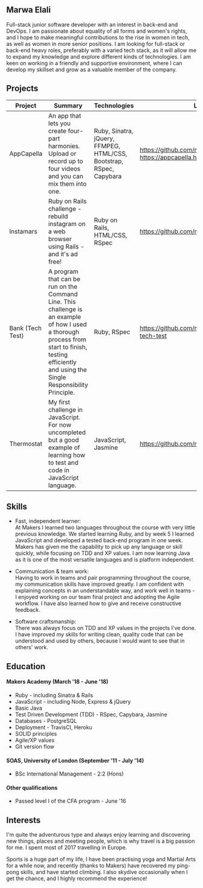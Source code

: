 ## Marwa Elali

Full-stack junior software developer with an interest in back-end and DevOps. I am passionate about equality of all forms and women's rights, and I hope to make meaningful contributions to the rise in women in tech, as well as women in more senior positions. I am looking for full-stack or back-end heavy roles, preferably with a varied tech stack, as it will allow me to expand my knowledge and explore different kinds of technologies. I am keen on working in a friendly and supportive environment, where I can develop my skillset and grow as a valuable member of the company.

## Projects
 | Project       | Summary       | Technologies  | Link |
 | ------------- |---------------| --------------|---------|
| AppCapella | An app that lets you create four-part harmonies. Upload or record up to four videos and you can mix them into one. |Ruby, Sinatra, jQuery, FFMPEG, HTML/CSS, Bootstrap, RSpec, Capybara | https://github.com/marwiz108/appcapella<br>https://appcapella.herokuapp.com/ |
| Instamars | Ruby on Rails challenge - rebuild instagram on a web browser using Rails - and it's ad free! | Ruby on Rails, HTML/CSS, RSpec | https://github.com/marwiz108/instamars |
| Bank (Tech Test) | A program that can be run on the Command Line. This challenge is an example of how I used a thorough process from start to finish, testing efficiently and using the Single Responsibility Principle. | Ruby, RSpec | https://github.com/marwiz108/bank-tech-test |
| Thermostat | My first challenge in JavaScript. For now uncompleted but a good example of learning how to test and code in JavaScript language. | JavaScript, Jasmine | https://github.com/marwiz108/thermostat |

## Skills
- Fast, independent learner:<br>
  At Makers I learned two languages throughout the course with very little previous knowledge. We started learning Ruby, and by week 5 I learned JavaScript and developed a tested back-end program in one week. Makers has given me the capability to pick up any language or skill quickly, while focusing on TDD and XP values. I am now learning Java as it is one of the most versatile languages and is platform independent.

- Communication & team work:<br>
  Having to work in teams and pair programming throughout the course, my communication skills have improved greatly. I am confident with explaining concepts in an understandable way, and work well in teams - I enjoyed working on our team final project and adopting the Agile workflow. I have also learned how to give and receive constructive feedback.

- Software craftsmanship:<br>
  There was always focus on TDD and XP values in the projects I've done. I have improved my skills for writing clean, quality code that can be understood and used by others, because I would want to see that in others' work.

## Education

#### Makers Academy (March '18 - June '18)

- Ruby - including Sinatra & Rails
- JavaScript - including Node, Express & jQuery
- Basic Java
- Test Driven Development (TDD) - RSpec, Capybara, Jasmine
- Databases - PostgreSQL
- Deployment - TravisCI, Heroku
- SOLID principles
- Agile/XP values
- Git version flow

#### SOAS, University of London (September '11 - July '14)

- BSc International Management - 2:2 (Hons)

#### Other qualifications

- Passed level I of the CFA program - June '16

## Interests

I'm quite the adventurous type and always enjoy learning and discovering new things, places and meeting people, which is why travel is a big passion for me. I spent most of 2017 travelling in Europe.

Sports is a huge part of my life, I have been practising yoga and Martial Arts for a while now, and recently (thanks to Makers) have recovered my ping-pong skills, and have started climbing. I also skydive occasionally when I get the chance, and I highly recommend the experience!
